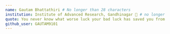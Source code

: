 ```yaml
---
name: Gautam Bhattathiri # No longer than 28 characters
institution: Institute of Advanced Research, Gandhinagar 🚩 # no longer than 58 characters
quote: You never know what worse luck your bad luck has saved you from. # no longer than 100 characters, avoid using quotes(") to guarantee the format remains the same.
github_user: GAUTAM9101
---
```

